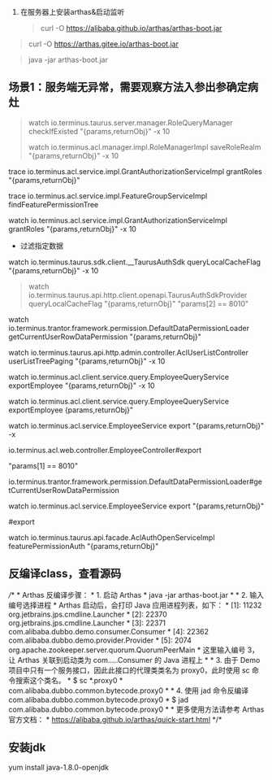 1. 在服务器上安装arthas&启动监听

   >  curl -O https://alibaba.github.io/arthas/arthas-boot.jar
>
   >  curl -O https://arthas.gitee.io/arthas-boot.jar

   > java -jar arthas-boot.jar



## 场景1：服务端无异常，需要观察方法入参出参确定病灶

>  watch io.terminus.taurus.server.manager.RoleQueryManager checkIfExisted "{params,returnObj}" -x 10
> 
> watch io.terminus.acl.manager.impl.RoleManagerImpl saveRoleRealm "{params,returnObj}" -x 10

trace io.terminus.acl.service.impl.GrantAuthorizationServiceImpl grantRoles "{params,returnObj}"

trace io.terminus.acl.service.impl.FeatureGroupServiceImpl findFeaturePermissionTree

watch io.terminus.acl.service.impl.GrantAuthorizationServiceImpl grantRoles "{params,returnObj}" -x 10

* 过滤指定数据

watch io.terminus.taurus.sdk.client.__TaurusAuthSdk queryLocalCacheFlag  "{params,returnObj}" -x 10

>  watch io.terminus.taurus.api.http.client.openapi.TaurusAuthSdkProvider queryLocalCacheFlag  "{params,returnObj}" "params[2] == 8010" 





watch io.terminus.trantor.framework.permission.DefaultDataPermissionLoader getCurrentUserRowDataPermission  "{params,returnObj}" 



watch io.terminus.taurus.api.http.admin.controller.AclUserListController userListTreePaging  "{params,returnObj}" -x 10



watch  io.terminus.acl.client.service.query.EmployeeQueryService exportEmployee "{params,returnObj}" -x 10

watch io.terminus.acl.client.service.query.EmployeeQueryService exportEmployee {params,returnObj}" 





watch io.terminus.acl.service.EmployeeService export "{params,returnObj}" -x 



io.terminus.acl.web.controller.EmployeeController#export



"params[1] == 8010" 



io.terminus.trantor.framework.permission.DefaultDataPermissionLoader#getCurrentUserRowDataPermission

watch io.terminus.acl.service.EmployeeService export  "{params,returnObj}" 

#export



watch io.terminus.taurus.api.facade.AclAuthOpenServiceImpl featurePermissionAuth "{params,returnObj}" 

## 反编译class，查看源码

*/** \* Arthas 反编译步骤： \* 1. 启动 Arthas \*    java -jar arthas-boot.jar \* \* 2. 输入编号选择进程 \*    Arthas 启动后，会打印 Java 应用进程列表，如下： \*    [1]: 11232 org.jetbrains.jps.cmdline.Launcher \*    [2]: 22370 org.jetbrains.jps.cmdline.Launcher \*    [3]: 22371 com.alibaba.dubbo.demo.consumer.Consumer \*    [4]: 22362 com.alibaba.dubbo.demo.provider.Provider \*    [5]: 2074 org.apache.zookeeper.server.quorum.QuorumPeerMain \* 这里输入编号 3，让 Arthas 关联到启动类为 com.....Consumer 的 Java 进程上 \* \* 3. 由于 Demo 项目中只有一个服务接口，因此此接口的代理类类名为 proxy0，此时使用 sc 命令搜索这个类名。 \*    $ sc \*.proxy0 \*    com.alibaba.dubbo.common.bytecode.proxy0 \* \* 4. 使用 jad 命令反编译 com.alibaba.dubbo.common.bytecode.proxy0 \*    $ jad com.alibaba.dubbo.common.bytecode.proxy0 \* \* 更多使用方法请参考 Arthas 官方文档： \*   https://alibaba.github.io/arthas/quick-start.html \*/*









## 安装jdk

yum install java-1.8.0-openjdk
